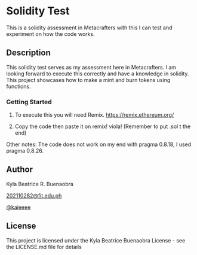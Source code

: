 # Solidity Test
This is a solidity assessment in Metacrafters with this I can test and experiment on how the code works.

## Description
This solidity test serves as my assessment here in Metacrafters. I am looking forward to execute this correctly and have a knowledge in solidity. This project showcases how to make a mint and burn tokens using functions.

### Getting Started
1. To execute this you will need Remix. https://remix.ethereum.org/

2. Copy the code then paste it on remix! viola! (Remember to put .sol t the end)

Other notes: The code does not work on my end with pragma 0.8.18, I used pragma  0.8.26.

## Author
Kyla Beatrice R. Buenaobra

202110282@fit.edu.ph

[@kaieeee](https://www.facebook.com/KylaBeatriceeee)

## License
This project is licensed under the Kyla Beatrice Buenaobra License - see the LICENSE.md file for details
